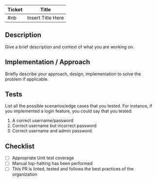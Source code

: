 Ticket | Title
----|----
#nb | Insert Title Here

## Description

Give a brief description and context of what you are working on.

## Implementation / Approach

Briefly describe your approach, design, implementation to solve the problem if applicable.

## Tests

List all the possible scenarios/edge cases that you tested. For instance, if you implemented a login feature, you could say that you tested:
1. A correct username/password
2. Correct username but incorrect password
3. Correct username and admin password.

## Checklist

- [ ] Appropriate Unit test coverage
- [ ] Manual top-hatting has been performed
- [ ] This PR is linted, tested and follows the best practices of the organization
